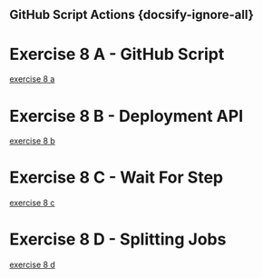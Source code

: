 ## GitHub Script Actions {docsify-ignore-all}

# Exercise 8 A - GitHub Script
[exercise 8 a](Exercises/08.A-GitHub-Script-Actions.md ':include')

# Exercise 8 B - Deployment API
[exercise 8 b](Exercises/08.B-Add-Deployment-API.md ':include')

# Exercise 8 C - Wait For Step
[exercise 8 c](Exercises/08.C-Add-Wait-For-Steps.md ':include')

# Exercise 8 D - Splitting Jobs
[exercise 8 d](Exercises/08.D-Split-Jobs-for-Speed.md ':include')
